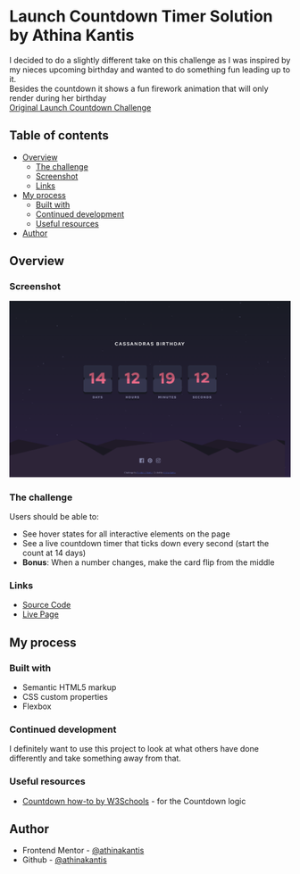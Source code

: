 # Launch Countdown Timer Solution by Athina Kantis

I decided to do a slightly different take on this challenge as I was inspired by my nieces upcoming birthday and wanted to do something fun leading up to it.<br>
Besides the countdown it shows a fun firework animation that will only render during her birthday<br>
[Original Launch Countdown Challenge](https://www.frontendmentor.io/challenges/launch-countdown-timer-N0XkGfyz-)

## Table of contents

- [Overview](#overview)
  - [The challenge](#the-challenge)
  - [Screenshot](#screenshot)
  - [Links](#links)
- [My process](#my-process)
  - [Built with](#built-with)
  - [Continued development](#continued-development)
  - [Useful resources](#useful-resources)
- [Author](#author)

## Overview

### Screenshot

![Desktop View](FinalSolution_images/DesktopView_LaunchCountdown.png)

### The challenge

Users should be able to:

- See hover states for all interactive elements on the page
- See a live countdown timer that ticks down every second (start the count at 14 days)
- **Bonus**: When a number changes, make the card flip from the middle

### Links

- [Source Code](https://your-solution-url.com)
- [Live Page](https://your-live-site-url.com)

## My process

### Built with

- Semantic HTML5 markup
- CSS custom properties
- Flexbox

### Continued development

I definitely want to use this project to look at what others have done differently and take something away from that.

### Useful resources

- [Countdown how-to by W3Schools](https://www.w3schools.com/howto/howto_js_countdown.asp) - for the Countdown logic

## Author

- Frontend Mentor - [@athinakantis](https://www.frontendmentor.io/profile/athinakantis)
- Github - [@athinakantis](https://github.com/athinakantis/)
